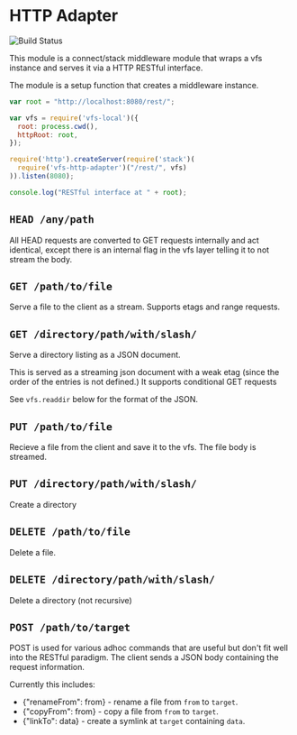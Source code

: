 # HTTP Adapter

![Build Status](https://github.com/pylonide/vfs-http-adapter/actions/workflows/nodejs.yml/badge.svg)

This module is a connect/stack middleware module that wraps a vfs instance and
serves it via a HTTP RESTful interface.

The module is a setup function that creates a middleware instance.

```js
var root = "http://localhost:8080/rest/";

var vfs = require('vfs-local')({
  root: process.cwd(),
  httpRoot: root,
});

require('http').createServer(require('stack')(
  require('vfs-http-adapter')("/rest/", vfs)
)).listen(8080);

console.log("RESTful interface at " + root);
```

## `HEAD /any/path`

All HEAD requests are converted to GET requests internally and act identical,
except there is an internal flag in the vfs layer telling it to not stream the body.

## `GET /path/to/file`

Serve a file to the client as a stream.  Supports etags and range requests.

## `GET /directory/path/with/slash/`

Serve a directory listing as a JSON document.

This is served as a streaming json document with a weak etag (since the order
of the entries is not defined.)  It supports conditional GET requests

See `vfs.readdir` below for the format of the JSON.

## `PUT /path/to/file`

Recieve a file from the client and save it to the vfs.  The file body is streamed.

## `PUT /directory/path/with/slash/`

Create a directory

## `DELETE /path/to/file`

Delete a file.

## `DELETE /directory/path/with/slash/`

Delete a directory (not recursive)


## `POST /path/to/target`

POST is used for various adhoc commands that are useful but don't fit well into
the RESTful paradigm.  The client sends a JSON body containing the request information.

Currently this includes:

 - {"renameFrom": from} - rename a file from `from` to `target`.
 - {"copyFrom": from} - copy a file from `from` to `target`.
 - {"linkTo": data} - create a symlink at `target` containing `data`.

